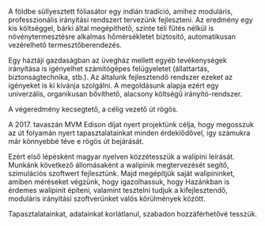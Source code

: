 A földbe süllyesztett fóliasátor egy indián tradíció, amihez moduláris, professzionális irányítási rendszert tervezünk fejleszteni.
Az eredmény egy kis költséggel, bárki által megépíthető, szinte téli fűtés nélkül is növénytermesztésre alkalmas hőmérsékletet biztosító,
automatikusan vezérelhető termesztőberendezés. 

Egy háztáji gazdaságban az üvegház mellett egyéb tevékenységek irányítása is igényelhet
számítógépes felügyeletet (állattartás, biztonságtechnika, stb.).
Az általunk fejlesztendő rendszer ezeket az igényeket is ki kívánja szolgálni.
A megoldásunk alapja ezért egy univerzális, organikusan bővíthető, alacsony költségű irányító-rendszer.

A végeredmény kecsegtető, a célig vezető út rögös.

A 2017. tavaszán MVM Edison díjat nyert projektünk célja, hogy megosszuk az út folyamán nyert tapasztalatainkat minden érdeklődővel,
így számukra már könnyebbé téve e rögös út bejárását. 

Ezért első lépésként magyar nyelven közzétesszük a walipini leírását.
Munkánk következő állomásaként a walipinik megtervezését segítő, szimulációs szoftwert fejlesztünk.
Majd megépítjük saját walipininket, amiben méréseket végzünk, hogy igazolhassuk, hogy Hazánkban is érdemes walipinit építeni,
valamint tesztelni tudjuk a kifejlesztendő, moduláris irányítási szoftverünket valós körülmények között.

Tapasztalatainkat, adatainkat korlátlanul, szabadon hozzáférhetővé tesszük.
